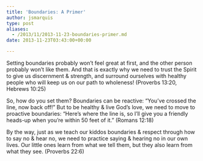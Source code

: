 ```yaml
---
title: 'Boundaries: A Primer'
author: jsmarquis
type: post
aliases:
  - /2013/11/2013-11-23-boundaries-primer.md
date: 2013-11-23T03:43:00+00:00

---
```

Setting boundaries probably won&#8217;t feel great at first, and the other person probably won&#8217;t like them. And that is exactly why we need to trust the Spirit to give us discernment & strength, and surround ourselves with healthy people who will keep us on our path to wholeness! (Proverbs 13:20, Hebrews 10:25)

So, how do you set them? Boundaries can be reactive: &#8220;You&#8217;ve crossed the line, now back off!&#8221; But to be healthy & live God&#8217;s love, we need to move to proactive boundaries: &#8220;Here&#8217;s where the line is, so I&#8217;ll give you a friendly heads-up when you&#8217;re within 50 feet of it.&#8221; (Romans 12:18)

By the way, just as we teach our kiddos boundaries & respect through how to say no & hear no, we need to practice saying & hearing no in our own lives. Our little ones learn from what we tell them, but they also learn from what they see. (Proverbs 22:6)